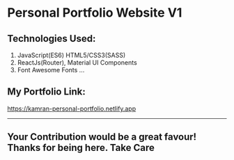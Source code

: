# Personal Portfolio Website V1

## Technologies Used:
1) JavaScript(ES6) HTML5/CSS3(SASS)
2) ReactJs(Router), Material UI Components
3) Font Awesome Fonts
...


## My Portfolio Link:
https://kamran-personal-portfolio.netlify.app

---
## Your Contribution would be a great favour! Thanks for being here. Take Care

